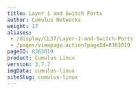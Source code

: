 ```yaml
---
title: Layer 1 and Switch Ports
author: Cumulus Networks
weight: 17
aliases:
 - /display/CL37/Layer-1-and-Switch-Ports
 - /pages/viewpage.action?pageId=8363019
pageID: 8363019
product: Cumulus Linux
version: 3.7.7
imgData: cumulus-linux
siteSlug: cumulus-linux
---
```

<article id="html-search-results" class="ht-content" style="display: none;">

</article>

<footer id="ht-footer">

</footer>
